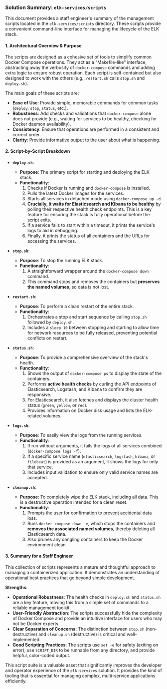 ### Solution Summary: `elk-services/scripts`

This document provides a staff engineer's summary of the management scripts located in the `elk-services/scripts` directory. These scripts provide a convenient command-line interface for managing the lifecycle of the ELK stack.

#### 1. Architectural Overview & Purpose

The scripts are designed as a cohesive set of tools to simplify common Docker Compose operations. They act as a "Makefile-like" interface, abstracting away the verbosity of `docker-compose` commands and adding extra logic to ensure robust operation. Each script is self-contained but also designed to work with the others (e.g., `restart.sh` calls `stop.sh` and `deploy.sh`).

The main goals of these scripts are:
*   **Ease of Use**: Provide simple, memorable commands for common tasks (`deploy`, `stop`, `status`, etc.).
*   **Robustness**: Add checks and validations that `docker-compose` alone does not provide (e.g., waiting for services to be healthy, checking for Docker daemon availability).
*   **Consistency**: Ensure that operations are performed in a consistent and correct order.
*   **Clarity**: Provide informative output to the user about what is happening.

#### 2. Script-by-Script Breakdown

*   **`deploy.sh`**:
    *   **Purpose**: The primary script for starting and deploying the ELK stack.
    *   **Functionality**:
        1.  Checks if Docker is running and `docker-compose` is installed.
        2.  Pulls the latest Docker images for the services.
        3.  Starts all services in detached mode using `docker-compose up -d`.
        4.  **Crucially, it waits for Elasticsearch and Kibana to be healthy** by polling their respective health check endpoints. This is a key feature for ensuring the stack is fully operational before the script exits.
        5.  If a service fails to start within a timeout, it prints the service's logs to aid in debugging.
        6.  Finally, it prints the status of all containers and the URLs for accessing the services.

*   **`stop.sh`**:
    *   **Purpose**: To stop the running ELK stack.
    *   **Functionality**:
        1.  A straightforward wrapper around the `docker-compose down` command.
        2.  This command stops and removes the containers but **preserves the named volumes**, so data is not lost.

*   **`restart.sh`**:
    *   **Purpose**: To perform a clean restart of the entire stack.
    *   **Functionality**:
        1.  Orchestrates a stop and start sequence by calling `stop.sh` followed by `deploy.sh`.
        2.  Includes a `sleep 10` between stopping and starting to allow time for network resources to be fully released, preventing potential conflicts on restart.

*   **`status.sh`**:
    *   **Purpose**: To provide a comprehensive overview of the stack's health.
    *   **Functionality**:
        1.  Shows the output of `docker-compose ps` to display the state of the containers.
        2.  Performs **active health checks** by curling the API endpoints of Elasticsearch, Logstash, and Kibana to confirm they are responsive.
        3.  For Elasticsearch, it also fetches and displays the cluster health status (`green`, `yellow`, or `red`).
        4.  Provides information on Docker disk usage and lists the ELK-related volumes.

*   **`logs.sh`**:
    *   **Purpose**: To easily view the logs from the running services.
    *   **Functionality**:
        1.  If run without arguments, it tails the logs of all services combined (`docker-compose logs -f`).
        2.  If a specific service name (`elasticsearch`, `logstash`, `kibana`, or `filebeat`) is provided as an argument, it shows the logs for only that service.
        3.  Includes input validation to ensure only valid service names are accepted.

*   **`cleanup.sh`**:
    *   **Purpose**: To completely wipe the ELK stack, including all data. This is a destructive operation intended for a clean reset.
    *   **Functionality**:
        1.  Prompts the user for confirmation to prevent accidental data loss.
        2.  Runs `docker-compose down -v`, which stops the containers and **removes the associated named volumes**, thereby deleting all Elasticsearch data.
        3.  Also prunes any dangling containers to keep the Docker environment clean.

#### 3. Summary for a Staff Engineer

This collection of scripts represents a mature and thoughtful approach to managing a containerized application. It demonstrates an understanding of operational best practices that go beyond simple development.

**Strengths**:
*   **Operational Robustness**: The health checks in `deploy.sh` and `status.sh` are a key feature, moving this from a simple set of commands to a reliable management toolkit.
*   **User-Friendly Abstraction**: The scripts successfully hide the complexity of Docker Compose and provide an intuitive interface for users who may not be Docker experts.
*   **Clear Separation of Concerns**: The distinction between `stop.sh` (non-destructive) and `cleanup.sh` (destructive) is critical and well-implemented.
*   **Good Scripting Practices**: The scripts use `set -e` for safety (exiting on error), use `SCRIPT_DIR` to be runnable from any directory, and provide helpful, color-coded output.

This script suite is a valuable asset that significantly improves the developer and operator experience of the `elk-services` solution. It provides the kind of tooling that is essential for managing complex, multi-service applications efficiently.
